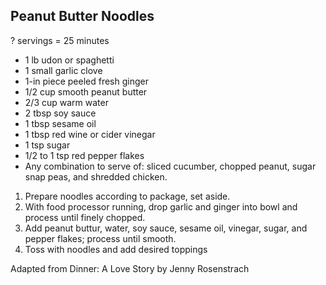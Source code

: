 ## Peanut Butter Noodles

? servings = 25 minutes

* 1 lb udon or spaghetti
* 1 small garlic clove
* 1-in piece peeled fresh ginger
* 1/2 cup smooth peanut butter
* 2/3 cup warm water
* 2 tbsp soy sauce
* 1 tbsp sesame oil
* 1 tbsp red wine or cider vinegar
* 1 tsp sugar
* 1/2 to 1 tsp red pepper flakes
* Any combination to serve of: sliced cucumber, chopped peanut, sugar snap peas, and shredded chicken.

1. Prepare noodles according to package, set aside.
2. With food processor running, drop garlic and ginger into bowl and process until finely chopped.
3. Add peanut buttur, water, soy sauce, sesame oil, vinegar, sugar, and pepper flakes; process until smooth.
4. Toss with noodles and add desired toppings

Adapted from Dinner: A Love Story by Jenny Rosenstrach
